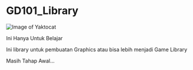 # GD101_Library

![Image of Yaktocat](https://cdn-media-1.freecodecamp.org/images/LSWK5plwMRtm14FC4QTmVhBKRF4wxeCj591G)

Ini Hanya Untuk Belajar

Ini library untuk pembuatan Graphics atau bisa lebih menjadi Game Library

Masih Tahap Awal...
